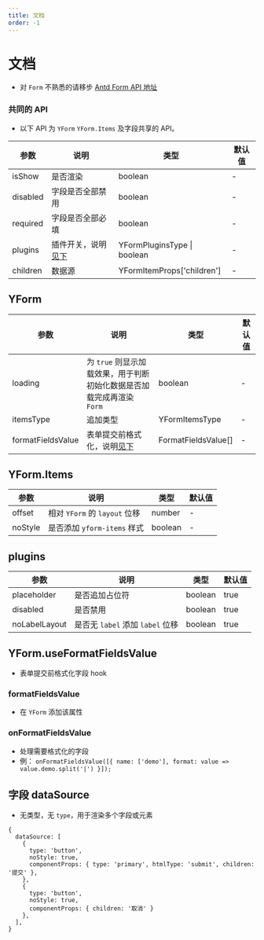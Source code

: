 ```yaml
---
title: 文档
order: -1
---
```


# 文档

- 对 `Form` 不熟悉的请移步 [Antd Form API 地址](https://next.ant.design/components/form-cn/#API)

### 共同的 API

- 以下 API 为 `YForm` `YForm.Items` 及字段共享的 API。

| 参数     | 说明                           | 类型                        | 默认值 |
| -------- | ------------------------------ | --------------------------- | ------ |
| isShow   | 是否渲染                       | boolean                     | -      |
| disabled | 字段是否全部禁用               | boolean                     | -      |
| required | 字段是否全部必填               | boolean                     | -      |
| plugins  | 插件开关，说明[见下](#plugins) | YFormPluginsType \| boolean | -      |
| children | 数据源                         | YFormItemProps['children']  | -      |

## YForm

| 参数 | 说明 | 类型 | 默认值 |
| --- | --- | --- | --- |
| loading | 为 `true` 则显示加载效果，用于判断初始化数据是否加载完成再渲染 `Form` | boolean | - |
| itemsType | 追加类型 | YFormItemsType | - |
| formatFieldsValue | 表单提交前格式化，说明[见下](#formatFieldsValue) | FormatFieldsValue[] | - |

## YForm.Items

| 参数    | 说明                          | 类型    | 默认值 |
| ------- | ----------------------------- | ------- | ------ |
| offset  | 相对 `YForm` 的 `layout` 位移 | number  | -      |
| noStyle | 是否添加 `yform-items` 样式   | boolean | -      |

## plugins

| 参数          | 说明                             | 类型    | 默认值 |
| ------------- | -------------------------------- | ------- | ------ |
| placeholder   | 是否追加占位符                   | boolean | true   |
| disabled      | 是否禁用                         | boolean | true   |
| noLabelLayout | 是否无 `label` 添加 `label` 位移 | boolean | true   |

## YForm.useFormatFieldsValue

- 表单提交前格式化字段 hook

### formatFieldsValue

- 在 `YForm` 添加该属性

### onFormatFieldsValue

- 处理需要格式化的字段
- 例： `onFormatFieldsValue([{ name: ['demo'], format: value => value.demo.split('|') }]);`

## 字段 dataSource

- 无类型，无 `type`，用于渲染多个字段或元素

```tsx | pure
{
  dataSource: [
    {
      type: 'button',
      noStyle: true,
      componentProps: { type: 'primary', htmlType: 'submit', children: '提交' },
    },
    {
      type: 'button',
      noStyle: true,
      componentProps: { children: '取消' }
    },
  ],
}
```

